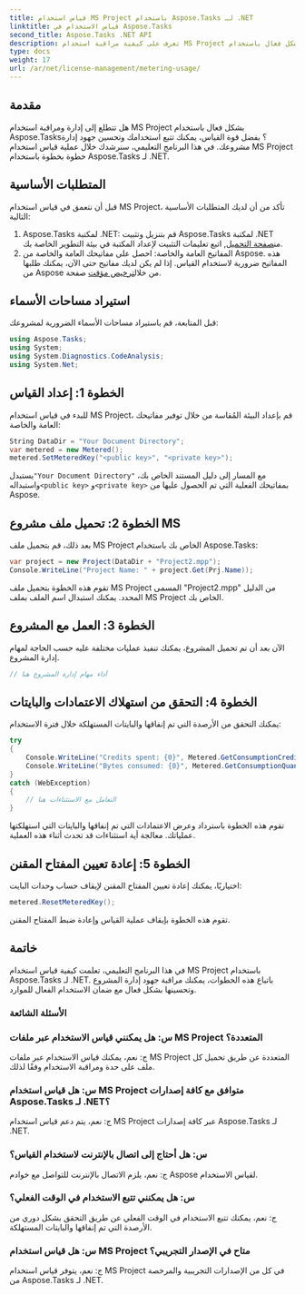 ```yaml
---
title: قياس استخدام MS Project باستخدام Aspose.Tasks لـ .NET
linktitle: قياس الاستخدام في Aspose.Tasks
second_title: Aspose.Tasks .NET API
description: تعرف على كيفية مراقبة استخدام MS Project وتحسينه بشكل فعال باستخدام Aspose.Tasks لـ .NET. دليل خطوة بخطوة لإدارة المشاريع بكفاءة.
type: docs
weight: 17
url: /ar/net/license-management/metering-usage/
---
```

## مقدمة
هل تتطلع إلى إدارة ومراقبة استخدام MS Project بشكل فعال باستخدام Aspose.Tasks؟ بفضل قوة القياس، يمكنك تتبع استخدامك وتحسين جهود إدارة مشروعك. في هذا البرنامج التعليمي، سنرشدك خلال عملية قياس استخدام MS Project خطوة بخطوة باستخدام Aspose.Tasks لـ .NET.
## المتطلبات الأساسية
قبل أن نتعمق في قياس استخدام MS Project، تأكد من أن لديك المتطلبات الأساسية التالية:
1.  Aspose.Tasks لمكتبة .NET: قم بتنزيل وتثبيت Aspose.Tasks لمكتبة .NET من[صفحة التحميل](https://releases.aspose.com/tasks/net/), اتبع تعليمات التثبيت لإعداد المكتبة في بيئة التطوير الخاصة بك.
2.  المفاتيح العامة والخاصة: احصل على مفاتيحك العامة والخاصة من Aspose. هذه المفاتيح ضرورية لاستخدام القياس. إذا لم يكن لديك مفاتيح حتى الآن، يمكنك طلبها من Aspose من خلال[ترخيص مؤقت](https://purchase.aspose.com/temporary-license/) صفحة.

## استيراد مساحات الأسماء
قبل المتابعة، قم باستيراد مساحات الأسماء الضرورية لمشروعك:
```csharp
using Aspose.Tasks;
using System;
using System.Diagnostics.CodeAnalysis;
using System.Net;

```
## الخطوة 1: إعداد القياس
للبدء في قياس استخدام MS Project، قم بإعداد البيئة المُقاسة من خلال توفير مفاتيحك العامة والخاصة:
```csharp
String DataDir = "Your Document Directory";
var metered = new Metered();
metered.SetMeteredKey("<public key>", "<private key>");
```
 يستبدل`"Your Document Directory"` مع المسار إلى دليل المستند الخاص بك، واستبداله`<public key>` و`<private key>` بمفاتيحك الفعلية التي تم الحصول عليها من Aspose.
## الخطوة 2: تحميل ملف مشروع MS
بعد ذلك، قم بتحميل ملف MS Project الخاص بك باستخدام Aspose.Tasks:
```csharp
var project = new Project(DataDir + "Project2.mpp");
Console.WriteLine("Project Name: " + project.Get(Prj.Name));
```
تقوم هذه الخطوة بتحميل ملف MS Project المسمى "Project2.mpp" من الدليل المحدد. يمكنك استبدال اسم الملف بملف MS Project الخاص بك.
## الخطوة 3: العمل مع المشروع
الآن بعد أن تم تحميل المشروع، يمكنك تنفيذ عمليات مختلفة عليه حسب الحاجة لمهام إدارة المشروع.
```csharp
// أداء مهام إدارة المشروع هنا
```
## الخطوة 4: التحقق من استهلاك الاعتمادات والبايتات
يمكنك التحقق من الأرصدة التي تم إنفاقها والبايتات المستهلكة خلال فترة الاستخدام:
```csharp
try
{
    Console.WriteLine("Credits spent: {0}", Metered.GetConsumptionCredit());
    Console.WriteLine("Bytes consumed: {0}", Metered.GetConsumptionQuantity());
}
catch (WebException)
{
    // التعامل مع الاستثناءات هنا
}
```
تقوم هذه الخطوة باسترداد وعرض الاعتمادات التي تم إنفاقها والبايتات التي استهلكتها عملياتك. معالجة أية استثناءات قد تحدث أثناء هذه العملية.
## الخطوة 5: إعادة تعيين المفتاح المقنن
اختياريًا، يمكنك إعادة تعيين المفتاح المقنن لإيقاف حساب وحدات البايت:
```csharp
metered.ResetMeteredKey();
```
تقوم هذه الخطوة بإيقاف عملية القياس وإعادة ضبط المفتاح المقنن.

## خاتمة
في هذا البرنامج التعليمي، تعلمت كيفية قياس استخدام MS Project باستخدام Aspose.Tasks لـ .NET. باتباع هذه الخطوات، يمكنك مراقبة جهود إدارة المشروع وتحسينها بشكل فعال مع ضمان الاستخدام الفعال للموارد.
### الأسئلة الشائعة
### س: هل يمكنني قياس الاستخدام عبر ملفات MS Project المتعددة؟
ج: نعم، يمكنك قياس الاستخدام عبر ملفات MS Project المتعددة عن طريق تحميل كل ملف على حدة ومراقبة الاستخدام وفقًا لذلك.
### س: هل قياس استخدام MS Project متوافق مع كافة إصدارات Aspose.Tasks لـ .NET؟
ج: نعم، يتم دعم قياس استخدام MS Project عبر كافة إصدارات Aspose.Tasks لـ .NET.
### س: هل أحتاج إلى اتصال بالإنترنت لاستخدام القياس؟
ج: نعم، يلزم الاتصال بالإنترنت للتواصل مع خوادم Aspose لقياس الاستخدام.
### س: هل يمكنني تتبع الاستخدام في الوقت الفعلي؟
ج: نعم، يمكنك تتبع الاستخدام في الوقت الفعلي عن طريق التحقق بشكل دوري من الأرصدة التي تم إنفاقها والبايتات المستهلكة.
### س: هل قياس استخدام MS Project متاح في الإصدار التجريبي؟
ج: نعم، يتوفر قياس استخدام MS Project في كل من الإصدارات التجريبية والمرخصة من Aspose.Tasks لـ .NET.